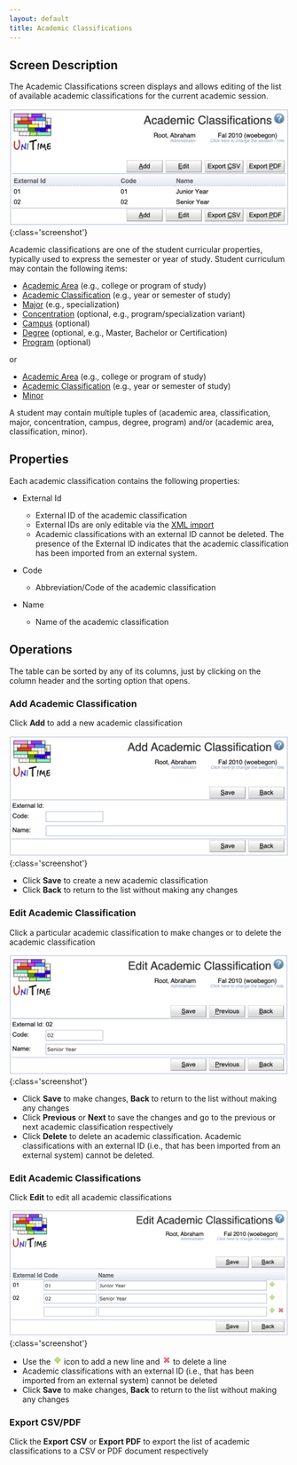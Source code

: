 ```yaml
---
layout: default
title: Academic Classifications
---
```



## Screen Description

The Academic Classifications screen displays and allows editing of the list of available academic classifications for the current academic session.

![Academic Classifications](images/academic-classifications-1.png){:class='screenshot'}

Academic classifications are one of the student curricular properties, typically used to express the semester or year of study. Student curriculum may contain the following items:
* [Academic Area](academic-areas) (e.g., college or program of study)
* [Academic Classification](academic-classifications) (e.g., year or semester of study)
* [Major](majors) (e.g., specialization)
* [Concentration](concentrations) (optional, e.g., program/specialization variant)
* [Campus](campuses) (optional)
* [Degree](degrees) (optional, e.g., Master, Bachelor or Certification)
* [Program](programs) (optional)

or

* [Academic Area](academic-areas) (e.g., college or program of study)
* [Academic Classification](academic-classifications) (e.g., year or semester of study)
* [Minor](minors)

A student may contain multiple tuples of (academic area, classification, major, concentration, campus, degree, program) and/or (academic area, classification, minor).


## Properties

Each academic classification contains the following properties:

* External Id
	* External ID of the academic classification
	* External IDs are only editable via the [XML import](https://www.unitime.org/uct_interfaces.php)
	* Academic classifications with an external ID cannot be deleted. The presence of the External ID indicates that the academic classification has been imported from an external system.

* Code
	* Abbreviation/Code of the academic classification

* Name
	* Name of the academic classification

## Operations

The table can be sorted by any of its columns, just by clicking on the column header and the sorting option that opens.

### Add Academic Classification
Click **Add** to add a new academic classification

![Academic Classifications](images/academic-classifications-2.png){:class='screenshot'}

* Click **Save** to create a new academic classification
* Click **Back** to return to the list without making any changes

### Edit Academic Classification
Click a particular academic classification to make changes or to delete the academic classification

![Academic Classifications](images/academic-classifications-3.png){:class='screenshot'}

* Click **Save** to make changes, **Back** to return to the list without making any changes
* Click **Previous** or **Next** to save the changes and go to the previous or next academic classification respectively
* Click **Delete** to delete an academic classification. Academic classifications with an external ID (i.e., that has been imported from an external system) cannot be deleted.

### Edit Academic Classifications
Click **Edit** to edit all academic classifications

![Academic Classifications](images/academic-classifications-4.png){:class='screenshot'}

* Use the ![Add](images/icon-add.png) icon to add a new line and ![Delete](images/icon-delete.png) to delete a line
* Academic classifications with an external ID (i.e., that has been imported from an external system) cannot be deleted
* Click **Save** to make changes, **Back** to return to the list without making any changes

### Export CSV/PDF
Click the **Export CSV** or **Export PDF** to export the list of academic classifications to a CSV or PDF document respectively